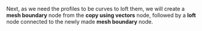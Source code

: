 Next, as we need the profiles to be curves to loft them, we will create a **mesh boundary** node from the **copy using vectors** node, followed by a **loft** node connected to the newly made **mesh boundary** node.